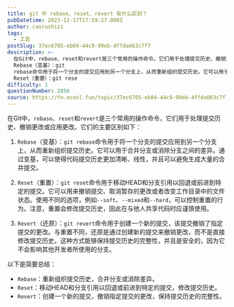 ```yaml
---
title: git 中 rebase、reset、revert 有什么区别？
pubDatetime: 2023-12-17T17:59:27.000Z
author: caorushizi
tags:
  - 工具
postSlug: 37ec6705-eb04-44c9-99eb-4ffda663c7f7
description: >-
  在Git中，rebase、reset和revert是三个常用的操作命令，它们用于处理提交历史、撤销更改或应用更改。它们的主要区别如下：
  Rebase（变基）：git
  rebase命令用于将一个分支的提交应用到另一个分支上，从而重新组织提交历史。它可以用于合并分支或消除分支之间的差异。通过变基，可以使得代码提交历史更加清晰、线性，并且可以避免生成大量的合并提交。
  Reset（重置）：git rese
difficulty: 1
questionNumber: 2056
source: https://fe.ecool.fun/topic/37ec6705-eb04-44c9-99eb-4ffda663c7f7
---
```


在Git中，`rebase`、`reset`和`revert`是三个常用的操作命令，它们用于处理提交历史、撤销更改或应用更改。它们的主要区别如下：

1. `Rebase`（变基）：`git rebase`命令用于将一个分支的提交应用到另一个分支上，从而重新组织提交历史。它可以用于合并分支或消除分支之间的差异。通过变基，可以使得代码提交历史更加清晰、线性，并且可以避免生成大量的合并提交。

2. `Reset`（重置）：`git reset`命令用于移动HEAD和分支引用以回退或前进到特定的提交。它可以用来撤销提交、取消暂存的更改或者改变工作目录中的文件状态。使用不同的选项，例如`--soft`、`--mixed`和`--hard`，可以控制重置的行为。注意，重置会修改提交历史，因此在与他人共享代码时应谨慎使用。

3. `Revert`（还原）：`git revert`命令用于创建一个新的提交，该提交撤销了指定提交的更改。与重置不同，还原是通过创建新的提交来撤销更改，而不是直接修改提交历史。这种方式能够保持提交历史的完整性，并且是安全的，因为它不会影响其他开发者所使用的分支。

以下是简要总结：

- `Rebase`：重新组织提交历史，合并分支或消除差异。
- `Reset`：移动HEAD和分支引用以回退或前进到特定的提交，修改提交历史。
- `Revert`：创建一个新的提交，撤销指定提交的更改，保持提交历史的完整性。
